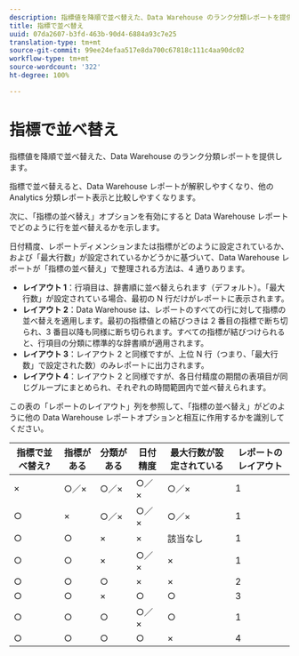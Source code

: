 ```yaml
---
description: 指標値を降順で並べ替えた、Data Warehouse のランク分類レポートを提供します。
title: 指標で並べ替え
uuid: 07da2607-b3fd-463b-90d4-6884a93c7e25
translation-type: tm+mt
source-git-commit: 99ee24efaa517e8da700c67818c111c4aa90dc02
workflow-type: tm+mt
source-wordcount: '322'
ht-degree: 100%

---
```



# 指標で並べ替え

指標値を降順で並べ替えた、Data Warehouse のランク分類レポートを提供します。

指標で並べ替えると、Data Warehouse レポートが解釈しやすくなり、他の Analytics 分類レポート表示と比較しやすくなります。

次に、「指標の並べ替え」オプションを有効にすると Data Warehouse レポートでどのように行を並べ替えるかを示します。

日付精度、レポートディメンションまたは指標がどのように設定されているか、および「最大行数」が設定されているかどうかに基づいて、Data Warehouse レポートが「指標の並べ替え」で整理される方法は、4 通りあります。

* **レイアウト 1**：行項目は、辞書順に並べ替えられます（デフォルト）。「最大行数」が設定されている場合、最初の N 行だけがレポートに表示されます。
* **レイアウト 2**：Data Warehouse は、レポートのすべての行に対して指標の並べ替えを適用します。最初の指標値との結びつきは 2 番目の指標で断ち切られ、3 番目以降も同様に断ち切られます。すべての指標が結びつけられると、行項目の分類に標準的な辞書順が適用されます。
* **レイアウト 3**：レイアウト 2 と同様ですが、上位 N 行（つまり、「最大行数」で設定された数）のみレポートに出力されます。
* **レイアウト 4**：レイアウト 2 と同様ですが、各日付精度の期間の表項目が同じグループにまとめられ、それぞれの時間範囲内で並べ替えられます。

この表の「レポートのレイアウト」列を参照して、「指標の並べ替え」がどのように他の Data Warehouse レポートオプションと相互に作用するかを識別してください。

| 指標で並べ替え? | 指標がある | 分類がある | 日付精度 | 最大行数が設定されている | レポートのレイアウト |
|---|---|---|---|---|---|
| × | ○／× | ○／× | ○／× | ○／× | 1 |
| ○ | × | ○／× | ○／× | ○／× | 1 |
| ○ | ○ | × | × | 該当なし | 1 |
| ○ | ○ | × | ○／× | × | 1 |
| ○ | ○ | ○ | × | × | 2 |
| ○ | ○ | × | ○ | ○ | 3 |
| ○ | ○ | ○ | ○／× | ○ | 1 |
| ○ | ○ | ○ | ○ | × | 4 |

